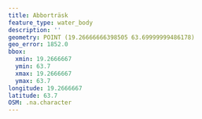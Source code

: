```yaml
---
title: Abborträsk
feature_type: water_body
description: ''
geometry: POINT (19.26666666398505 63.69999999486178)
geo_error: 1852.0
bbox:
  xmin: 19.2666667
  ymin: 63.7
  xmax: 19.2666667
  ymax: 63.7
longitude: 19.2666667
latitude: 63.7
OSM: .na.character
---
```

